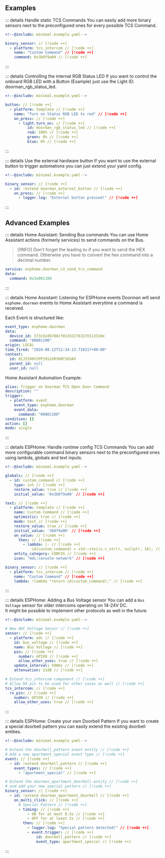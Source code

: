 ## Examples

::: details Handle static TCS Commands
You can easily add more binary sensors next to the preconfigured ones for every possible TCS Command.
```yaml
<!--@include: minimal.example.yaml-->

binary_sensor: // [!code ++]
  - platform: tcs_intercom // [!code ++]
    name: "Custom Command" // [!code ++]
    command: 0x3b8f9a00 // [!code ++]
```
:::

::: details Controlling the internal RGB Status LED
If you want to control the onboard RGB LED with a Button (Example) just use the Light ID: doorman_rgb_status_led.
```yaml
<!--@include: minimal.example.yaml-->

button: // [!code ++]
  - platform: template // [!code ++]
    name: "Turn on Status RGB LED to red" // [!code ++]
    on_press: // [!code ++]
      - light.turn_on: // [!code ++]
          id: doorman_rgb_status_led // [!code ++]
          red: 100% // [!code ++]
          green: 0% // [!code ++]
          blue: 0% // [!code ++]
```
:::

::: details Use the external hardware button
If you want to use the external button to trigger automations you can just extend your yaml config.
```yaml
<!--@include: minimal.example.yaml-->

binary_sensor: // [!code ++]
  - id: !extend doorman_external_button // [!code ++]
    on_press: // [!code ++]
      - logger.log: "External button pressed!" // [!code ++]
```
:::

## Advanced Examples
::: details Home Assistant: Sending Bus commands
You can use Home Assistant actions (formerly services) to send commands on the Bus.
> [!INFO]
> Don't forget the leading `0x` if you want to send the HEX command. Otherwise you have to convert the hex command into a decimal number.

```yaml
service: esphome.doorman_s3_send_tcs_command
data:
  command: 0x3a001100
```
:::

::: details Home Assistant: Listening for ESPHome events
Doorman will send `esphome.doorman` events to Home Assistant everytime a command is received.

Each Event is structured like:
```yaml
event_type: esphome.doorman
data:
  device_id: 373c62d6788cf81d322763235513310e
  command: "00001100"
origin: LOCAL
time_fired: "2024-08-12T12:34:13.718317+00:00"
context:
  id: 01J5399Y2PP2XS2VRYKBT3H3AV
  parent_id: null
  user_id: null
```

Home Assistant Automation Example:
```yaml
alias: Trigger on Doorman TCS Open Door Command
description: ""
trigger:
  - platform: event
    event_type: esphome.doorman
    event_data:
      command: "00001100"
condition: []
action: []
mode: single
```
:::

::: details ESPHome: Handle runtime config TCS Commands
You can add more configurable command binary sensors next to the preconfigured ones using lambda, globals and text inputs.

```yaml
<!--@include: minimal.example.yaml-->

globals: // [!code ++]
  - id: custom_command // [!code ++]
    type: int // [!code ++]
    restore_value: true // [!code ++]
    initial_value: '0x3b8f9a00' // [!code ++]

text: // [!code ++]
  - platform: template // [!code ++]
    name: Custom Command // [!code ++]
    optimistic: true // [!code ++]
    mode: text // [!code ++]
    restore_value: true // [!code ++]
    initial_value: '3b8f9a00' // [!code ++]
    on_value: // [!code ++]
      then: // [!code ++]
        - lambda: |- // [!code ++]
            id(custom_command) = std::stoi(x.c_str(), nullptr, 16); // [!code ++]
    entity_category: CONFIG // [!code ++]
    icon: "mdi:console-network" // [!code ++]

binary_sensor: // [!code ++]
  - platform: tcs_intercom // [!code ++]
    name: "Custom Command" // [!code ++]
    lambda: !lambda "return id(custom_command);" // [!code ++]
```
:::

::: details ESPHome: Adding a Bus Voltage sensor
You can add a `Bus Voltage` sensor for older intercoms operating on 14-24V DC.\
It might be possible to implement other protocols as well in the future.
```yaml
<!--@include: minimal.example.yaml-->

# New ADC Voltage Sensor // [!code ++]
sensor: // [!code ++]
  - platform: adc // [!code ++]
    id: bus_voltage // [!code ++]
    name: Bus Voltage // [!code ++]
    pin: // [!code ++]
      number: GPIO9 // [!code ++]
      allow_other_uses: true // [!code ++]
    update_interval: 500ms // [!code ++]
    attenuation: 11dB // [!code ++]

# Extend tcs_intercom component // [!code ++]
# Allow RX pin to be used for other cases as well // [!code ++]
tcs_intercom: // [!code ++]
  rx_pin: // [!code ++]
    number: GPIO9 // [!code ++]
    allow_other_uses: true // [!code ++]
```
:::

::: details ESPHome: Create your own Doorbell Pattern
If you want to create a special doorbell pattern you can easily extend the existing doorbell entities.
```yaml
<!--@include: minimal.example.yaml-->

# Extend the doorbell_pattern event entity // [!code ++]
# Add a new apartment_special event type // [!code ++]
event: // [!code ++]
  - id: !extend doorbell_pattern // [!code ++]
    event_types: // [!code ++]
      - "apartment_special" // [!code ++]

# Extend the doorman_apartment_doorbell entity // [!code ++]
# and add your new special pattern // [!code ++]
binary_sensor: // [!code ++]
  - id: !extend doorman_apartment_doorbell // [!code ++]
    on_multi_click: // [!code ++]
      # Special Pattern // [!code ++]
      - timing: // [!code ++]
          - ON for at most 0.5s // [!code ++]
          - OFF for at least 2s // [!code ++]
        then: // [!code ++]
          - logger.log: "Special pattern detected!" // [!code ++]
          - event.trigger: // [!code ++]
              id: doorbell_pattern // [!code ++]
              event_type: apartment_special // [!code ++]
```
:::